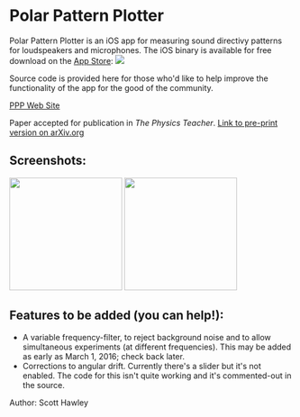 # Polar Pattern Plotter

Polar Pattern Plotter is an iOS app for measuring sound directivy patterns for loudspeakers and microphones.  The iOS binary is available for free download on the [App Store](https://appsto.re/us/Mfvadb.i): 
<a href="https://itunes.apple.com/us/app/polar-pattern-plotter/id1124159846?mt=8"><img src="http://www.scotthawley.com/ppp/app_store_badge.svg"></a>

Source code is provided here for those who'd like to help improve the functionality of the app for the good of the community.

[PPP Web Site](http://www.scotthawley.com/ppp/)

Paper accepted for publication in *The Physics Teacher*.  [Link to pre-print version on arXiv.org](https://arxiv.org/abs/1702.06072)

## Screenshots:

<img src="http://www.scotthawley.com/ppp/screenshot_real_sm57.jpg" width=200px>
<img src="http://www.scotthawley.com/ppp/screenshot_twospeakers_250hz_.PNG" width=200px>


## Features to be added (you can help!):
* A variable frequency-filter, to reject background noise and to allow simultaneous experiments (at different frequencies).  This may be added as early as March 1, 2016; check back later.
* Corrections to angular drift.  Currently there's a slider but it's not enabled.  The code for this isn't quite working and it's commented-out in the source.


Author: Scott Hawley
